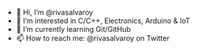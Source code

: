 - 👋 Hi, I’m @rivasalvaroy
- 👀 I’m interested in C/C++, Electronics, Arduino & IoT
- 🌱 I’m currently learning Git/GitHub
- 📫 How to reach me: @rivasalvaroy on Twitter
